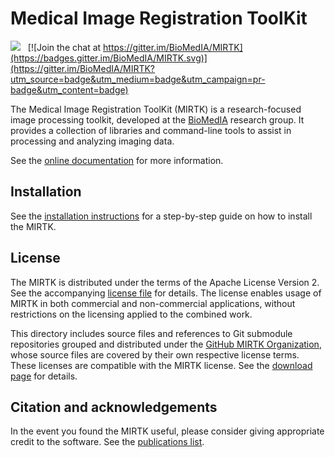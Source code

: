 Medical Image Registration ToolKit
==================================

[![](https://badge.imagelayers.io/biomedia/mirtk:latest.svg)](https://imagelayers.io/?images=biomedia/mirtk:latest)
&nbsp;
[![Join the chat at https://gitter.im/BioMedIA/MIRTK](https://badges.gitter.im/BioMedIA/MIRTK.svg)](https://gitter.im/BioMedIA/MIRTK?utm_source=badge&utm_medium=badge&utm_campaign=pr-badge&utm_content=badge)

The Medical Image Registration ToolKit (MIRTK) is a research-focused image processing toolkit,
developed at the [BioMedIA](https://biomedia.doc.ic.ac.uk/) research group. It provides a
collection of libraries and command-line tools to assist in processing and analyzing imaging data.

See the [online documentation](https://mirtk.github.io/) for more information.


Installation
------------

See the [installation instructions](https://mirtk.github.io/install.html)
for a step-by-step guide on how to install the MIRTK.


License
-------

The MIRTK is distributed under the terms of the Apache License Version 2.
See the accompanying [license file](LICENSE.txt) for details. The license enables usage of
MIRTK in both commercial and non-commercial applications, without restrictions on the
licensing applied to the combined work.

This directory includes source files and references to Git submodule repositories grouped and
distributed under the [GitHub MIRTK Organization](https://github.com/MIRTK/), whose source
files are covered by their own respective license terms. These licenses are compatible with
the MIRTK license. See the [download page](https://mirtk.github.io/download.html#software-license)
for details.


Citation and acknowledgements
-----------------------------

In the event you found the MIRTK useful, please consider giving appropriate credit to the software.
See the [publications list](https://mirtk.github.io/publications.html).

